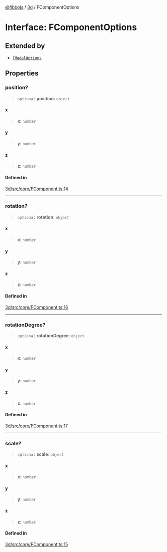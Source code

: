 [@fibbojs](/api/index) / [3d](/api/3d) / FComponentOptions

# Interface: FComponentOptions

## Extended by

- [`FModelOptions`](FModelOptions.md)

## Properties

### position?

> `optional` **position**: `object`

#### x

> **x**: `number`

#### y

> **y**: `number`

#### z

> **z**: `number`

#### Defined in

[3d/src/core/FComponent.ts:14](https://github.com/fibbojs/fibbo/blob/deb1b2647977c28556b303db18b4c729c63a8312/packages/3d/src/core/FComponent.ts#L14)

***

### rotation?

> `optional` **rotation**: `object`

#### x

> **x**: `number`

#### y

> **y**: `number`

#### z

> **z**: `number`

#### Defined in

[3d/src/core/FComponent.ts:16](https://github.com/fibbojs/fibbo/blob/deb1b2647977c28556b303db18b4c729c63a8312/packages/3d/src/core/FComponent.ts#L16)

***

### rotationDegree?

> `optional` **rotationDegree**: `object`

#### x

> **x**: `number`

#### y

> **y**: `number`

#### z

> **z**: `number`

#### Defined in

[3d/src/core/FComponent.ts:17](https://github.com/fibbojs/fibbo/blob/deb1b2647977c28556b303db18b4c729c63a8312/packages/3d/src/core/FComponent.ts#L17)

***

### scale?

> `optional` **scale**: `object`

#### x

> **x**: `number`

#### y

> **y**: `number`

#### z

> **z**: `number`

#### Defined in

[3d/src/core/FComponent.ts:15](https://github.com/fibbojs/fibbo/blob/deb1b2647977c28556b303db18b4c729c63a8312/packages/3d/src/core/FComponent.ts#L15)
